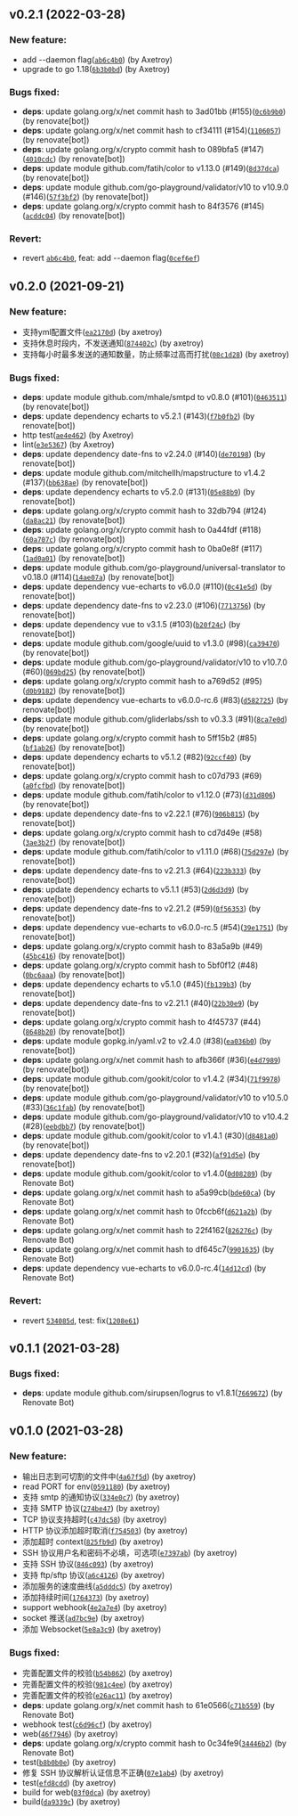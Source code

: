 ## v0.2.1 (2022-03-28)

### New feature:

- add --daemon flag([`ab6c4b0`](https://github.com/axetroy/watchdog/commit/ab6c4b056013a5d497e32c3fff33ce484b907dc4)) (by Axetroy)
- upgrade to go 1.18([`6b3b0bd`](https://github.com/axetroy/watchdog/commit/6b3b0bd2b746ed974f7029ba0be281864db24bb0)) (by Axetroy)

### Bugs fixed:

- **deps**: update golang.org/x/net commit hash to 3ad01bb (#155)([`0c6b9b0`](https://github.com/axetroy/watchdog/commit/0c6b9b02fdceb50158001b4aedf241c5fc577cc0)) (by renovate[bot])
- **deps**: update golang.org/x/net commit hash to cf34111 (#154)([`1106057`](https://github.com/axetroy/watchdog/commit/1106057432edab1670a686179ffd502fe59d4d2f)) (by renovate[bot])
- **deps**: update golang.org/x/crypto commit hash to 089bfa5 (#147)([`4010cdc`](https://github.com/axetroy/watchdog/commit/4010cdc1c457021941632dd809843ce60b2ea945)) (by renovate[bot])
- **deps**: update module github.com/fatih/color to v1.13.0 (#149)([`8d37dca`](https://github.com/axetroy/watchdog/commit/8d37dca22c9f884fca623c10c37c55859ba84418)) (by renovate[bot])
- **deps**: update module github.com/go-playground/validator/v10 to v10.9.0 (#146)([`57f3bf2`](https://github.com/axetroy/watchdog/commit/57f3bf21d1f6b52aafb3a67ba7e7f7509246b45b)) (by renovate[bot])
- **deps**: update golang.org/x/crypto commit hash to 84f3576 (#145)([`acddc04`](https://github.com/axetroy/watchdog/commit/acddc042590c22ef58fcf77230a112ad822b7924)) (by renovate[bot])

### Revert:

- revert [`ab6c4b0`](https://github.com/axetroy/watchdog/commit/ab6c4b056013a5d497e32c3fff33ce484b907dc4), feat: add --daemon flag([`0cef6ef`](https://github.com/axetroy/watchdog/commit/0cef6ef5b947cb2125a048c9712e58a8db76d50e))

## v0.2.0 (2021-09-21)

### New feature:

- 支持yml配置文件([`ea2170d`](https://github.com/axetroy/watchdog/commit/ea2170d9f4b2216237773badfc425f5504c0641f)) (by axetroy)
- 支持休息时段内，不发送通知([`874402c`](https://github.com/axetroy/watchdog/commit/874402c273901860ae666defd0ecd6676c952911)) (by axetroy)
- 支持每小时最多发送的通知数量，防止频率过高而打扰([`08c1d28`](https://github.com/axetroy/watchdog/commit/08c1d28790a2bfacaf319e29e72b8d593f7d07a6)) (by axetroy)

### Bugs fixed:

- **deps**: update module github.com/mhale/smtpd to v0.8.0 (#101)([`0463511`](https://github.com/axetroy/watchdog/commit/046351101766ad6f15e85741b03540b9c5372676)) (by renovate[bot])
- **deps**: update dependency echarts to v5.2.1 (#143)([`f7b0fb2`](https://github.com/axetroy/watchdog/commit/f7b0fb26e509f1b2e608e92b16f44bab36d74c43)) (by renovate[bot])
- http test([`ae4e462`](https://github.com/axetroy/watchdog/commit/ae4e4629fcb9c27a2d228401908573a6e856cf14)) (by Axetroy)
- lint([`e3e5367`](https://github.com/axetroy/watchdog/commit/e3e53672c42e0fe071c8be5ce5511461a31c2ebf)) (by Axetroy)
- **deps**: update dependency date-fns to v2.24.0 (#140)([`de70198`](https://github.com/axetroy/watchdog/commit/de70198cef2e6b5f495a8117bf89fae955edb910)) (by renovate[bot])
- **deps**: update module github.com/mitchellh/mapstructure to v1.4.2 (#137)([`bb638ae`](https://github.com/axetroy/watchdog/commit/bb638ae62343caca2f8349538e59a772a96052a8)) (by renovate[bot])
- **deps**: update dependency echarts to v5.2.0 (#131)([`05e88b9`](https://github.com/axetroy/watchdog/commit/05e88b98dc169afa28e6b19d8b572169fe679e24)) (by renovate[bot])
- **deps**: update golang.org/x/crypto commit hash to 32db794 (#124)([`da8ac21`](https://github.com/axetroy/watchdog/commit/da8ac21789043a83cb2c8f9f66f79d4ee36590fd)) (by renovate[bot])
- **deps**: update golang.org/x/crypto commit hash to 0a44fdf (#118)([`60a707c`](https://github.com/axetroy/watchdog/commit/60a707ced4d74781a803d0092b445bab44083efa)) (by renovate[bot])
- **deps**: update golang.org/x/crypto commit hash to 0ba0e8f (#117)([`1ad0a01`](https://github.com/axetroy/watchdog/commit/1ad0a01b80973644c25b68b34e5f91870a31386a)) (by renovate[bot])
- **deps**: update module github.com/go-playground/universal-translator to v0.18.0 (#114)([`14ae07a`](https://github.com/axetroy/watchdog/commit/14ae07a4e8840818320a9d75545af75e384689fa)) (by renovate[bot])
- **deps**: update dependency vue-echarts to v6.0.0 (#110)([`0c41e5d`](https://github.com/axetroy/watchdog/commit/0c41e5d326df0d1cf1c83919cd094d4192d7a44d)) (by renovate[bot])
- **deps**: update dependency date-fns to v2.23.0 (#106)([`7713756`](https://github.com/axetroy/watchdog/commit/7713756f130c6704aa68f95c2fa3800ec302d116)) (by renovate[bot])
- **deps**: update dependency vue to v3.1.5 (#103)([`b20f24c`](https://github.com/axetroy/watchdog/commit/b20f24cefa8d201870c29ac1d484a47cf6292997)) (by renovate[bot])
- **deps**: update module github.com/google/uuid to v1.3.0 (#98)([`ca39470`](https://github.com/axetroy/watchdog/commit/ca394704d1dbfdf29de0afe1220b45ae006e564c)) (by renovate[bot])
- **deps**: update module github.com/go-playground/validator/v10 to v10.7.0 (#60)([`069bd25`](https://github.com/axetroy/watchdog/commit/069bd257380ba345b59937de4d21a60a979abf42)) (by renovate[bot])
- **deps**: update golang.org/x/crypto commit hash to a769d52 (#95)([`d0b9182`](https://github.com/axetroy/watchdog/commit/d0b918286ef5acfc2a50f5c8c91a5cc3ce35f852)) (by renovate[bot])
- **deps**: update dependency vue-echarts to v6.0.0-rc.6 (#83)([`d582725`](https://github.com/axetroy/watchdog/commit/d5827252c6e99474ae8ab9d453c3bdb092cc298a)) (by renovate[bot])
- **deps**: update module github.com/gliderlabs/ssh to v0.3.3 (#91)([`8ca7e0d`](https://github.com/axetroy/watchdog/commit/8ca7e0d620a64a9d3cba95480e15003571b19ac7)) (by renovate[bot])
- **deps**: update golang.org/x/crypto commit hash to 5ff15b2 (#85)([`bf1ab26`](https://github.com/axetroy/watchdog/commit/bf1ab2697a7d0eaafaf65499fa8c3213cf0a6640)) (by renovate[bot])
- **deps**: update dependency echarts to v5.1.2 (#82)([`92ccf40`](https://github.com/axetroy/watchdog/commit/92ccf40a24bc6f048743ddf55ff6e8d6211e8a0a)) (by renovate[bot])
- **deps**: update golang.org/x/crypto commit hash to c07d793 (#69)([`a0fcfbd`](https://github.com/axetroy/watchdog/commit/a0fcfbdf0e960815a531a62cee0c82b7a8674b96)) (by renovate[bot])
- **deps**: update module github.com/fatih/color to v1.12.0 (#73)([`d31d806`](https://github.com/axetroy/watchdog/commit/d31d806fa8d36a15aba327f829b902aec510af21)) (by renovate[bot])
- **deps**: update dependency date-fns to v2.22.1 (#76)([`906b815`](https://github.com/axetroy/watchdog/commit/906b815f00d288e0cdea59b6608d75dd3d17b876)) (by renovate[bot])
- **deps**: update golang.org/x/crypto commit hash to cd7d49e (#58)([`3ae3b2f`](https://github.com/axetroy/watchdog/commit/3ae3b2fb668b885f9b165565b264ab431e6ba0af)) (by renovate[bot])
- **deps**: update module github.com/fatih/color to v1.11.0 (#68)([`75d297e`](https://github.com/axetroy/watchdog/commit/75d297eb78ee18e057840a39f8560fb4dd4deb48)) (by renovate[bot])
- **deps**: update dependency date-fns to v2.21.3 (#64)([`223b333`](https://github.com/axetroy/watchdog/commit/223b3330cdf2eb24b5fcf09745d4d2c12ff8717d)) (by renovate[bot])
- **deps**: update dependency echarts to v5.1.1 (#53)([`2d6d3d9`](https://github.com/axetroy/watchdog/commit/2d6d3d93b1982fc4fbcaa4a121d96fef045ea3c3)) (by renovate[bot])
- **deps**: update dependency date-fns to v2.21.2 (#59)([`0f56353`](https://github.com/axetroy/watchdog/commit/0f563535f4d825a8b7ca7523433fede199aded24)) (by renovate[bot])
- **deps**: update dependency vue-echarts to v6.0.0-rc.5 (#54)([`39e1751`](https://github.com/axetroy/watchdog/commit/39e1751fdd9af781b4cf5336ad9f6d9f69422808)) (by renovate[bot])
- **deps**: update golang.org/x/crypto commit hash to 83a5a9b (#49)([`45bc416`](https://github.com/axetroy/watchdog/commit/45bc416b4d04d491cfa4024d04f1acba56990b0e)) (by renovate[bot])
- **deps**: update golang.org/x/crypto commit hash to 5bf0f12 (#48)([`0bc6aaa`](https://github.com/axetroy/watchdog/commit/0bc6aaabf54a8e632132920666daa775d7484b7b)) (by renovate[bot])
- **deps**: update dependency echarts to v5.1.0 (#45)([`fb139b3`](https://github.com/axetroy/watchdog/commit/fb139b323837154b5dd6873b7d47021670a0a94d)) (by renovate[bot])
- **deps**: update dependency date-fns to v2.21.1 (#40)([`22b30e9`](https://github.com/axetroy/watchdog/commit/22b30e9d63f19749db4f57a07cd65ad0fe77396e)) (by renovate[bot])
- **deps**: update golang.org/x/crypto commit hash to 4f45737 (#44)([`8648b20`](https://github.com/axetroy/watchdog/commit/8648b20ee91922c8aa97257bf1e2841558ad26ea)) (by renovate[bot])
- **deps**: update module gopkg.in/yaml.v2 to v2.4.0 (#38)([`ea036b0`](https://github.com/axetroy/watchdog/commit/ea036b0e6c91d60b86830b1b1e71fb60cb78dad2)) (by renovate[bot])
- **deps**: update golang.org/x/net commit hash to afb366f (#36)([`e4d7989`](https://github.com/axetroy/watchdog/commit/e4d79892c407887772edb462d7c57712a4d8f688)) (by renovate[bot])
- **deps**: update module github.com/gookit/color to v1.4.2 (#34)([`71f9978`](https://github.com/axetroy/watchdog/commit/71f9978a6127dfb4d8c6aeff6704f238ad15d6a4)) (by renovate[bot])
- **deps**: update module github.com/go-playground/validator/v10 to v10.5.0 (#33)([`36c1fab`](https://github.com/axetroy/watchdog/commit/36c1fabef6a23f7f8013d6c924b486fab9e3bfc1)) (by renovate[bot])
- **deps**: update module github.com/go-playground/validator/v10 to v10.4.2 (#28)([`eebdbb7`](https://github.com/axetroy/watchdog/commit/eebdbb775229f4f97ade3ea57544c249c60b20a6)) (by renovate[bot])
- **deps**: update module github.com/gookit/color to v1.4.1 (#30)([`d8481a0`](https://github.com/axetroy/watchdog/commit/d8481a05360fb77856c481216fd18b98676a33e1)) (by renovate[bot])
- **deps**: update dependency date-fns to v2.20.1 (#32)([`af91d5e`](https://github.com/axetroy/watchdog/commit/af91d5e1060f7d90ae937cfc724e7a97c49b3cac)) (by renovate[bot])
- **deps**: update module github.com/gookit/color to v1.4.0([`0d08289`](https://github.com/axetroy/watchdog/commit/0d0828977d723d4293644dd940f4471021d7cd4b)) (by Renovate Bot)
- **deps**: update golang.org/x/net commit hash to a5a99cb([`bde60ca`](https://github.com/axetroy/watchdog/commit/bde60cacdd888d91157a5b43ae01022e10bfb603)) (by Renovate Bot)
- **deps**: update golang.org/x/net commit hash to 0fccb6f([`d621a2b`](https://github.com/axetroy/watchdog/commit/d621a2b2ae54ab3572e8be07d0932ea600c26975)) (by Renovate Bot)
- **deps**: update golang.org/x/net commit hash to 22f4162([`826276c`](https://github.com/axetroy/watchdog/commit/826276cb8f037fdf891f562a3046fa535e92cd45)) (by Renovate Bot)
- **deps**: update golang.org/x/net commit hash to df645c7([`9901635`](https://github.com/axetroy/watchdog/commit/990163527000664b1317c1d6fa5daaaa309503d2)) (by Renovate Bot)
- **deps**: update dependency vue-echarts to v6.0.0-rc.4([`14d12cd`](https://github.com/axetroy/watchdog/commit/14d12cde5fca087a61985d14854aa6797a2c5e23)) (by Renovate Bot)

### Revert:

- revert [`534085d`](https://github.com/axetroy/watchdog/commit/534085de4e9901b8f6e96cff2d310d15d714795c), test: fix([`1208e61`](https://github.com/axetroy/watchdog/commit/1208e6163a55deeaebb835b6b8ef7545268d7332))

## v0.1.1 (2021-03-28)

### Bugs fixed:

- **deps**: update module github.com/sirupsen/logrus to v1.8.1([`7669672`](https://github.com/axetroy/watchdog/commit/7669672b3f411947d1640b092c6bdc6d5dcdac6e)) (by Renovate Bot)

## v0.1.0 (2021-03-28)

### New feature:

- 输出日志到可切割的文件中([`4a67f5d`](https://github.com/axetroy/watchdog/commit/4a67f5d168157babf2cb8bedcefaab2b02ab1628)) (by axetroy)
- read PORT for env([`0591180`](https://github.com/axetroy/watchdog/commit/05911808a9d7b496db4b349e00a0693789e29486)) (by axetroy)
- 支持 smtp 的通知协议([`334e0c7`](https://github.com/axetroy/watchdog/commit/334e0c7d87fe3a68af1a93eacb0ef4f6a92c1ef1)) (by axetroy)
- 支持 SMTP 协议([`274be47`](https://github.com/axetroy/watchdog/commit/274be47589e284f9a04830b86ca830cf00a3b066)) (by axetroy)
- TCP 协议支持超时([`c47dc58`](https://github.com/axetroy/watchdog/commit/c47dc583797df22ae728a747696583711fe78fd9)) (by axetroy)
- HTTP 协议添加超时取消([`f754503`](https://github.com/axetroy/watchdog/commit/f7545038e4bcd223aa61bf94b4205f1775f0b1a9)) (by axetroy)
- 添加超时 context([`825fb9d`](https://github.com/axetroy/watchdog/commit/825fb9d10f2c30422a09fb756d9e7a257da174bf)) (by axetroy)
- SSH 协议用户名和密码不必填，可选项([`e7397ab`](https://github.com/axetroy/watchdog/commit/e7397abc01fe19d107969dfb991b3993e708eb67)) (by axetroy)
- 支持 SSH 协议([`846c093`](https://github.com/axetroy/watchdog/commit/846c093c0a12c39f48162215cb4c81e5aeebb706)) (by axetroy)
- 支持 ftp/sftp 协议([`a6c4126`](https://github.com/axetroy/watchdog/commit/a6c41263615895bf1a99f2cb253b02137472e6ca)) (by axetroy)
- 添加服务的速度曲线([`a5dddc5`](https://github.com/axetroy/watchdog/commit/a5dddc521f2919ff232074b795f12dccb0f81305)) (by axetroy)
- 添加持续时间([`1764373`](https://github.com/axetroy/watchdog/commit/17643739ad94b03e1badc3f83304c230a2e7de49)) (by axetroy)
- support webhook([`4e2a7e4`](https://github.com/axetroy/watchdog/commit/4e2a7e482e2749293f292ea8f90b7192b456bfc3)) (by axetroy)
- socket 推送([`ad7bc9e`](https://github.com/axetroy/watchdog/commit/ad7bc9e3a084a5da0a8d1bab98c516f1a9cc4107)) (by axetroy)
- 添加 Websocket([`5e8a3c9`](https://github.com/axetroy/watchdog/commit/5e8a3c9da373e7c51b9447c359be06d9e1c9da14)) (by axetroy)

### Bugs fixed:

- 完善配置文件的校验([`b54b862`](https://github.com/axetroy/watchdog/commit/b54b862a74d05ff70a12d9529b70eb0e0d5818f2)) (by axetroy)
- 完善配置文件的校验([`981c4ee`](https://github.com/axetroy/watchdog/commit/981c4ee96252139624454ed2d2945abe387aa044)) (by axetroy)
- 完善配置文件的校验([`e26ac11`](https://github.com/axetroy/watchdog/commit/e26ac11e1e6d433ffd6eefaf61539df93f811a39)) (by axetroy)
- **deps**: update golang.org/x/net commit hash to 61e0566([`c71b559`](https://github.com/axetroy/watchdog/commit/c71b559ddd3e497cb66ed74f66a035fe473a887c)) (by Renovate Bot)
- webhook test([`c6d96cf`](https://github.com/axetroy/watchdog/commit/c6d96cf8cc8117b89fef149d20a1808bceb5d99e)) (by axetroy)
- web([`46f7946`](https://github.com/axetroy/watchdog/commit/46f7946c47053d1f71e5b668bae90ed3724ef600)) (by axetroy)
- **deps**: update golang.org/x/crypto commit hash to 0c34fe9([`34446b2`](https://github.com/axetroy/watchdog/commit/34446b2ed9b67ad914dfc97b621bcd99bb0a309b)) (by Renovate Bot)
- test([`b8b0b0e`](https://github.com/axetroy/watchdog/commit/b8b0b0ee0bc7d7e31534853cf8a0bd8f9aafcecf)) (by axetroy)
- 修复 SSH 协议解析认证信息不正确([`07e1ab4`](https://github.com/axetroy/watchdog/commit/07e1ab4f590ae34e8616b59171ad877c0165b947)) (by axetroy)
- test([`efd8cdd`](https://github.com/axetroy/watchdog/commit/efd8cddbf2a1fc050b2975264f70962164758070)) (by axetroy)
- build for web([`03f0dca`](https://github.com/axetroy/watchdog/commit/03f0dcae72903cc4365b58d8a2d8e132e2d1a579)) (by axetroy)
- build([`da9339c`](https://github.com/axetroy/watchdog/commit/da9339c822862b8ee3b5004379885f05075c895e)) (by axetroy)